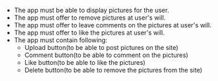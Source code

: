 * The app must be able to display pictures for the user.
* The app must offer to remove pictures at user's will.
* The app must offer to leave comments on the pictures at user's will.
* The app must offer to like the pictures at user's will.
* The app must contain following:
  * Upload button(to be able to post pictures on the site)
  * Comment button(to be able to comment on the pictures)
  * Like button(to be able to like the pictures)
  * Delete button(to be able to remove the pictures from the site)
